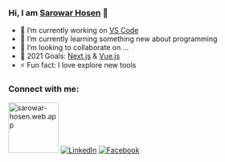 ### Hi, I am [Sarowar Hosen](https://www.linkedin.com/in/sarowar-hosen/) 👋

- 🔭 I’m currently working on [VS Code](https://code.visualstudio.com/)
- 🌱 I’m currently learning something new about programming
- 👯 I’m looking to collaborate on ...
- 🤔 2021 Goals: [Next.js](https://nextjs.org/) & [Vue.js](https://vuejs.org/)
- ⚡ Fun fact: I love explore new tools

### Connect with me:

[<img  alt="sarowar-hosen.web.app" width="100px" src="https://i.ibb.co/cgRTncm/Untitled-1.png" />](https://sarowar-hosen.web.app/)
[<img  alt="LinkedIn" src="https://camo.githubusercontent.com/a0182f84f3e188a2e03f07520e29be1eccdd96e4182adcb829c8f1633354bba6/68747470733a2f2f696d672e736869656c64732e696f2f62616467652f2532302d436f6e6e6563742d626c61636b3f636f6c6f723d313431373141266c6162656c436f6c6f723d323132313231266c6f676f3d6c696e6b6564696e266c6f676f436f6c6f723d666666666666" />](https://www.linkedin.com/in/sarowar-hosen/)
[<img alt="Facebook" src="https://camo.githubusercontent.com/f8bcf3653634baab9e8dd74834fc4ef118c31e7d1805024d4d76aaba6369656b/68747470733a2f2f696d672e736869656c64732e696f2f62616467652f2532302d466f6c6c6f772d626c61636b3f636f6c6f723d313431373141266c6162656c436f6c6f723d313937366432266c6f676f3d66616365626f6f6b266c6f676f436f6c6f723d666666666666" />](https://www.facebook.com/updateboyakib)
